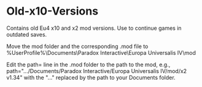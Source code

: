 # Old-x10-Versions

Contains old Eu4 x10 and x2 mod versions. Use to continue games in outdated saves.

Move the mod folder and the corresponding .mod file to %UserProfile%\Documents\Paradox Interactive\Europa Universalis IV\mod

Edit the path= line in the .mod folder to the path to the mod, e.g., path=".../Documents/Paradox Interactive/Europa Universalis IV/mod/x2 v1.34" with the "..." replaced by the path to your Documents folder.

